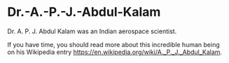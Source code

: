 # Dr.-A.-P.-J.-Abdul-Kalam
Dr. A. P. J. Abdul Kalam was an Indian aerospace scientist.

If you have time, you should read more about this incredible human being on his Wikipedia entry 
https://en.wikipedia.org/wiki/A._P._J._Abdul_Kalam.

